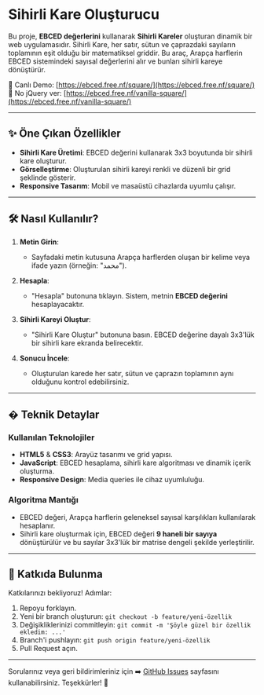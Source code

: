 # Sihirli Kare Oluşturucu

Bu proje, **EBCED değerlerini** kullanarak **Sihirli Kareler** oluşturan dinamik bir web uygulamasıdır. Sihirli Kare, her satır, sütun ve çaprazdaki sayıların toplamının eşit olduğu bir matematiksel griddir. Bu araç, Arapça harflerin EBCED sistemindeki sayısal değerlerini alır ve bunları sihirli kareye dönüştürür.

🔗 Canlı Demo: [https://ebced.free.nf/square/](https://ebced.free.nf/square/)
🔗 No jQuery ver: [https://ebced.free.nf/vanilla-square/](https://ebced.free.nf/vanilla-square/)

---

## ✨ Öne Çıkan Özellikler

- **Sihirli Kare Üretimi**: EBCED değerini kullanarak 3x3 boyutunda bir sihirli kare oluşturur.
- **Görselleştirme**: Oluşturulan sihirli kareyi renkli ve düzenli bir grid şeklinde gösterir.
- **Responsive Tasarım**: Mobil ve masaüstü cihazlarda uyumlu çalışır.

---

## 🛠️ Nasıl Kullanılır?

1. **Metin Girin**:
   - Sayfadaki metin kutusuna Arapça harflerden oluşan bir kelime veya ifade yazın (örneğin: "محمد").

2. **Hesapla**:
   - "Hesapla" butonuna tıklayın. Sistem, metnin **EBCED değerini** hesaplayacaktır.

3. **Sihirli Kareyi Oluştur**:
   - "Sihirli Kare Oluştur" butonuna basın. EBCED değerine dayalı 3x3'lük bir sihirli kare ekranda belirecektir.

4. **Sonucu İncele**:
   - Oluşturulan karede her satır, sütun ve çaprazın toplamının aynı olduğunu kontrol edebilirsiniz.

---

## � Teknik Detaylar

### Kullanılan Teknolojiler
- **HTML5** & **CSS3**: Arayüz tasarımı ve grid yapısı.
- **JavaScript**: EBCED hesaplama, sihirli kare algoritması ve dinamik içerik oluşturma.
- **Responsive Design**: Media queries ile cihaz uyumluluğu.

### Algoritma Mantığı
- EBCED değeri, Arapça harflerin geleneksel sayısal karşılıkları kullanılarak hesaplanır.
- Sihirli kare oluşturmak için, EBCED değeri **9 haneli bir sayıya** dönüştürülür ve bu sayılar 3x3'lük bir matrise dengeli şekilde yerleştirilir.

---

## 🤝 Katkıda Bulunma

Katkılarınızı bekliyoruz! Adımlar:
1. Repoyu forklayın.
2. Yeni bir branch oluşturun:
   `git checkout -b feature/yeni-özellik`
3. Değişikliklerinizi commitleyin:
   `git commit -m 'Şöyle güzel bir özellik ekledim: ...'`
4. Branch'i pushlayın:
   `git push origin feature/yeni-özellik`
5. Pull Request açın.

---

Sorularınız veya geri bildirimleriniz için ➡️ [GitHub Issues](https://github.com/metatronslove/magic-square-generator/issues) sayfasını kullanabilirsiniz.
Teşekkürler! 🌟
